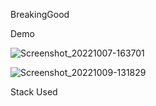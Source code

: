 ﻿BreakingGood
 
 Demo


![Screenshot_20221007-163701](https://user-images.githubusercontent.com/51821812/194752285-a78a3735-c845-4fad-b6ad-adf112646fdc.png)

![Screenshot_20221009-131829](https://user-images.githubusercontent.com/51821812/194752294-9e7a67c5-e7c7-4ba1-9735-9d5def87237a.png)


Stack Used





